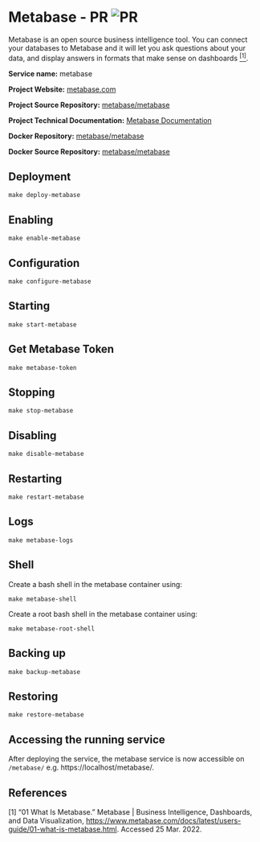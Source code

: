# Metabase - PR ![PR](https://img.shields.io/badge/pr-green?style=for-the-badge)

Metabase is an open source business intelligence tool. You can connect your databases to Metabase and it will let you ask questions about your data, and display answers in formats that make sense on dashboards [<sup>[1]</sup>](#1).

**Service name:** metabase

**Project Website:** [metabase.com](https://www.metabase.com/)

**Project Source Repository:** [metabase/metabase](https://github.com/metabase/metabase)

**Project Technical Documentation:** [Metabase Documentation](https://www.metabase.com/docs/latest/)

**Docker Repository:** [metabase/metabase](https://hub.docker.com/r/metabase/metabase)

**Docker Source Repository:** [metabase/metabase](https://github.com/metabase/metabase)


## Deployment 

```
make deploy-metabase
```

## Enabling

```
make enable-metabase
```

## Configuration 

```
make configure-metabase
```

## Starting

```
make start-metabase
```

## Get Metabase Token

```
make metabase-token
```

## Stopping

```
make stop-metabase
```

## Disabling

```
make disable-metabase
```

## Restarting

```
make restart-metabase
```

## Logs

```
make metabase-logs
```

## Shell

Create a bash shell in the metabase container using:

```
make metabase-shell
```

Create a root bash shell in the metabase container using: 

```
make metabase-root-shell
```

## Backing up

```
make backup-metabase
```

## Restoring 

```
make restore-metabase
```


## Accessing the running service

After deploying the service, the metabase service is now accessible on `/metabase/` e.g. https://localhost/metabase/.

## References

<a id="1">[1]</a> “01 What Is Metabase.” Metabase | Business Intelligence, Dashboards, and Data Visualization, https://www.metabase.com/docs/latest/users-guide/01-what-is-metabase.html. Accessed 25 Mar. 2022.